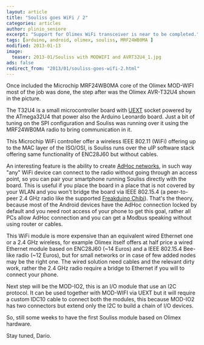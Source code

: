```yaml
---
layout: article
title: "Souliss goes WiFi / 2"
categories: articles
author: plinio_seniore
excerpt: "Support for Olimex WiFi transceiver is near to be completed."
tags: [arduino, android, olimex, souliss, MRF24WB0MA ]
modified: 2013-01-13
image:
  teaser: 2013-01/Souliss with MODWIFI and AVRT32U4_1.jpg
ads: false  
redirect_from: "2013/01/souliss-goes-wifi-2.html"
---
```


Once included the Microchip MRF24WB0MA core of the Olimex MOD-WIFI most of the job was done, the step after was the Olimex AVR-T32U4 shown in the picture.

The T32U4 is a small microcontroller board with [UEXT](https://www.olimex.com/Products/Modules/) socket powered by the ATmega32U4 that power also the Arduino Leonardo board. Just a bit of tuning on the SPI configuration and Souliss was running over it using the MRF24WB0MA radio to bring communication in it.

This Microchip WiFi controller offer a wireless IEEE 802.11 (WiFi) offering up to the MAC layer of the ISO/OSI, is Souliss runs over the uIP software stack offering same functionality of ENC28J60 but without cables.

An interesting feature is the ability to create [AdHoc networks](http://en.wikipedia.org/wiki/Wireless_ad-hoc_network), in such way "any" WiFi device can connect to the radio without going through an access point, so you can pair your smartphone running Souliss directly with the board. This is useful if you place the board in a place that is not covered by your WLAN and you won't bridge the board via IEEE 802.15.4 (a peer-to-peer 2.4 GHz radio like the supported [Freakduino Chibi](http://www.freaklabsstore.com/index.php?main_page=product_info&products_id=187)).
That's the theory, because most of the Android devices have the AdHoc connection locked by default and you need root access of your phone to get this goal, rather all PCs allow AdHoc connection and you can get a Modbus speaking without using router or cables.

This WiFi module is more expensive than an equivalent wired Ethernet one or a 2.4 GHz wireless, for example Olimex itself offers at half price a wired Ethernet module based on ENC28J60 (~14 Euros) and a IEEE 802.15.4 Bee-like radio (~12 Euros), but for small networks or in case of few added nodes may be the right one.
The wired solution need cables and the relevant dirty work, rather the 2.4 GHz radio require a bridge to Ethernet if you will to connect your phone.

Next step will be the MOD-IO2, this is an I/O module that use an I2C protocol. It can be used together with  MOD-WIFI via UEXT but it will require a custom IDC10 cable to connect both the modules, this because MOD-IO2 has two connectors but extend only the I2C to build a chain of I/O devices.

So, still some weeks to have the first Souliss module based on Olimex hardware.

Stay tuned,
Dario.